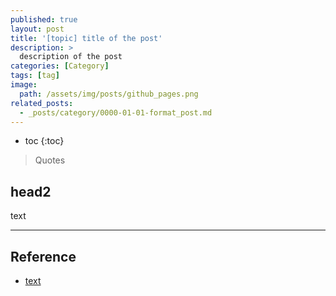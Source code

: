 ```yaml
---
published: true
layout: post
title: '[topic] title of the post'
description: >
  description of the post
categories: [Category]
tags: [tag]
image:
  path: /assets/img/posts/github_pages.png
related_posts:
  - _posts/category/0000-01-01-format_post.md
---
```

* toc
{:toc}

> Quotes

## head2

text

---
## Reference
- [text]()